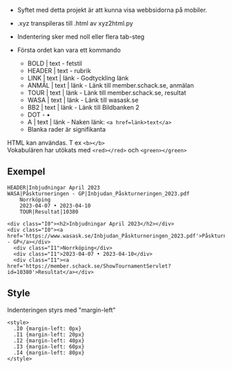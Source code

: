 * Syftet med detta projekt är att kunna visa webbsidorna på mobiler.

* .xyz transpileras till .html av xyz2html.py

* Indentering sker med noll eller flera tab-steg
* Första ordet kan vara ett kommando
	* BOLD  | text - fetstil
	* HEADER | text - rubrik
	* LINK  | text | länk - Godtyckling länk
	* ANMÄL | text | länk - Länk till member.schack.se, anmälan
	* TOUR  | text | länk - Länk till member.schack.se, resultat
	* WASA  | text | länk - Länk till wasask.se
	* BB2   | text | länk - Länk till Bildbanken 2
	* DOT              - •
	* A     | text | länk - Naken länk: ```<a href=länk>text</a>```
	* Blanka rader är signifikanta

HTML kan användas. T ex ```<b></b>```  
Vokabulären har utökats med ```<red></red>``` och ```<green></green>```  

## Exempel
```
HEADER|Inbjudningar April 2023
WASA|Påskturneringen - GP|Inbjudan_Påskturneringen_2023.pdf
	Norrköping
	2023-04-07 • 2023-04-10
	TOUR|Resultat|10380
```

```
<div class="I0"><h2>Inbjudningar April 2023</h2></div>
<div class="I0"><a href='https://www.wasask.se/Inbjudan_Påskturneringen_2023.pdf'>Påskturneringen - GP</a></div>
  <div class="I1">Norrköping</div>
  <div class="I1">2023-04-07 • 2023-04-10</div>
  <div class="I1"><a href='https://member.schack.se/ShowTournamentServlet?id=10380'>Resultat</a></div>
```

## Style
Indenteringen styrs med "margin-left"
```
<style>
  .I0 {margin-left: 0px}
  .I1 {margin-left: 20px}
  .I2 {margin-left: 40px}
  .I3 {margin-left: 60px}
  .I4 {margin-left: 80px}
</style>
```
